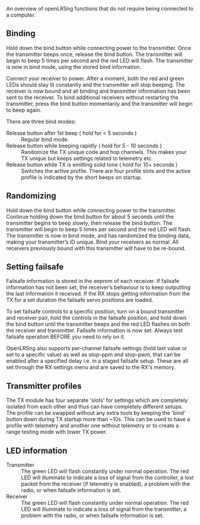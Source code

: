 An overview of openLRSng functions that do not require being connected to a computer.

Binding
-------
Hold down the bind button while connecting power to the transmitter. Once the transmitter beeps once, release
the bind button. The transmitter will begin to beep 5 times per second and the red LED will flash. The transmitter is now in bind mode, using the stored bind information.

Connect your receiver to power. After a moment, both the red and green LEDs should stay lit constantly and
the transmitter will stop beeping. The receiver is now bound and all binding and transmitter information has been sent to the receiver. To bind additional receivers without restarting the transmitter, press the bind button momentarily and the transmitter will begin to beep again.

There are three bind modes:
<dl>
<dt>Release button after 1st beep ( hold for &lt; 5 seconds )</dt>
<dd>Regular bind mode.</dd>

<dt>Release button while beeping rapidly ( hold for 5 - 10 seconds )</dt>
<dd>Randomize the TX unique code and hop channels. This makes your TX unique but keeps settings related to telemetry etc.</dd>

<dt>Release button while TX is emitting solid tone ( hold for 10+ seconds )</dt>
<dd>Switches the active profile. There are four profile slots and the active profile is indicated by the short beeps on startup.</dd>
</dl>

Randomizing
-----------
Hold down the bind button while connecting power to the transmitter. Continue holding down the bind button
for about 5 seconds until the transmitter begins to beep slowly, then release the bind button. The transmitter will begin to beep 5 times per second and the red LED will flash. The transmitter is now in bind mode, and has randomized the binding data, making your transmitter’s ID unique. Bind your receivers as normal. All receivers previously bound with this transmitter will have to be re-bound.

Setting failsafe
----------------
Failsafe information is stored in the eeprom of each receiver. If failsafe information has not been set, the
receiver’s behaviour is to keep outputting the last information it received. If the RX stops getting information from the TX for a set duration the failsafe servo positions are loaded.

To set failsafe controls to a specific position, turn on a bound transmitter and receiver pair, hold the controls in the failsafe position, and hold down the bind button until the transmitter beeps and the red LED flashes on both the receiver and transmitter. Failsafe information is now set. Always test failsafe operation BEFORE you need to rely on it.

OpenLRSng also supports per-channel failsafe settings (hold last value or set to a specific value) as well as stop-ppm and stop-pwm, that can be enabled after a specified delay i.e. in a staged failsafe setup. These are all set through the RX settings menu and are saved to the RX's memory.

Transmitter profiles
--------------------
The TX module has four separate 'slots' for settings which are completely isolated from each other and thus can have completely different setups. The profile can be swapped without any extra tools by keeping the 'bind' button down during TX startup more than ~10s. This can be used to have a profile with telemetry and another one without telemetry or to create a range testing mode with lower TX power.

LED information
---------------
<dl>
<dt>Transmitter</dt>
<dd>The green LED will flash constantly under normal operation. The red LED will illuminate to indicate a loss of signal from the controller, a lost packet from the receiver (if telemetry is enabled), a problem with the radio, or when failsafe information is set.</dd>
<dt>Receiver</dt>
<dd>The green LED will flash constantly under normal operation. The red LED will illuminate to indicate a loss of signal from the transmitter, a problem with the radio, or when failsafe information is set.</dd>
</dl>
